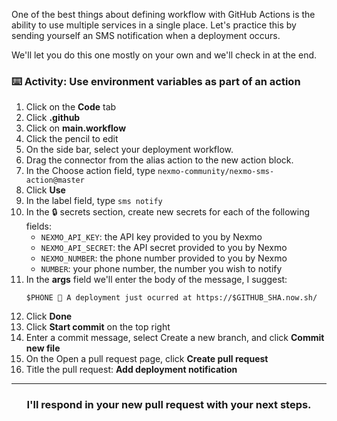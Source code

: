 One of the best things about defining workflow with GitHub Actions is the ability to use multiple services in a single place. Let's practice this by sending yourself an SMS notification when a deployment occurs.

We'll let you do this one mostly on your own and we'll check in at the end.

### :keyboard: Activity: Use environment variables as part of an action

1. Click on the **Code** tab
1. Click **.github**
1. Click on **main.workflow**
1. Click the pencil to edit
1. On the side bar, select your deployment workflow.
1. Drag the connector from the alias action to the new action block.
1. In the Choose action field, type `nexmo-community/nexmo-sms-action@master`
1. Click **Use**
1. In the label field, type `sms notify`
1. In the :lock: secrets section, create new secrets for each of the following fields:
    - `NEXMO_API_KEY`: the API key provided to you by Nexmo
    - `NEXMO_API_SECRET`: the API secret provided to you by Nexmo
    - `NEXMO_NUMBER`: the phone number provided to you by Nexmo
    - `NUMBER`: your phone number, the number you wish to notify
1. In the **args** field we'll enter the body of the message, I suggest:
    ```
    $PHONE 🚀 A deployment just ocurred at https://$GITHUB_SHA.now.sh/
    ```
1. Click **Done**
1. Click **Start commit** on the top right
1. Enter a commit message, select Create a new branch, and click **Commit new file**
1. On the Open a pull request page, click **Create pull request**
1. Title the pull request: **Add deployment notification**

<hr>
<h3 align="center">I'll respond in your new pull request with your next steps.</h3>

